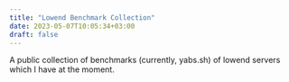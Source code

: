 ```yaml
---
title: "Lowend Benchmark Collection"
date: 2023-05-07T10:05:34+03:00
draft: false
---
```


A public collection of benchmarks (currently, yabs.sh) of lowend servers which I have at the moment.
